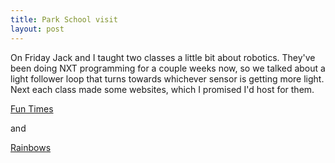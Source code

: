 ```yaml
---
title: Park School visit
layout: post
---
```


On Friday Jack and I taught two classes a little bit about
robotics. They've been doing NXT programming for a couple weeks now,
so we talked about a light follower loop that turns towards whichever
sensor is getting more light. Next each class made some websites,
which I promised I'd host for them.

[Fun Times](/funtime.html)

and

[Rainbows](/rainbows.html)
